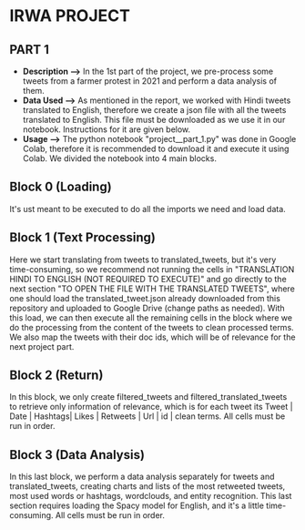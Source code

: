 # IRWA PROJECT

## PART 1
- **Description -->** In the 1st part of the project, we pre-process some tweets from a farmer protest in 2021 and perform a data analysis of them.
- **Data Used -->** As mentioned in the report, we worked with Hindi tweets translated to English, therefore we create a json file with all the tweets translated to English.
This file must be downloaded as we use it in our notebook. Instructions for it are given below.
- **Usage -->** The python notebook "project__part_1.py" was done in Google Colab, therefore it is recommended to download it and execute it using Colab. We divided
  the notebook into 4 main blocks.
## Block 0 (Loading) 
It's ust meant to be executed to do all the imports we need and load data. 
## Block 1 (Text Processing) 
Here we start translating from tweets to translated_tweets, but it's very time-consuming, so we recommend not running the cells in "TRANSLATION HINDI TO ENGLISH
(NOT REQUIRED TO EXECUTE)" and go directly to the next section "TO OPEN THE FILE WITH THE TRANSLATED TWEETS", where one should load the translated_tweet.json already
downloaded from this repository and uploaded to Google Drive (change paths as needed). With this load, we can then execute all the remaining cells in the block where we do 
the processing from the content of the tweets to clean processed terms. We also map the tweets with their doc ids, which will be of relevance for the next project part.
## Block 2 (Return) 
In this block, we only create filtered_tweets and filtered_translated_tweets to retrieve only information of relevance, which is for each tweet its Tweet | Date | Hashtags| 
Likes | Retweets | Url | id | clean terms. All cells must be run in order.
## Block 3 (Data Analysis) 
In this last block, we perform a data analysis separately for tweets and translated_tweets, creating charts and lists of the most retweeted tweets, most used words or hashtags,
wordclouds, and entity recognition. This last section requires loading the Spacy model for English, and it's a little time-consuming. All cells must be run in order.
